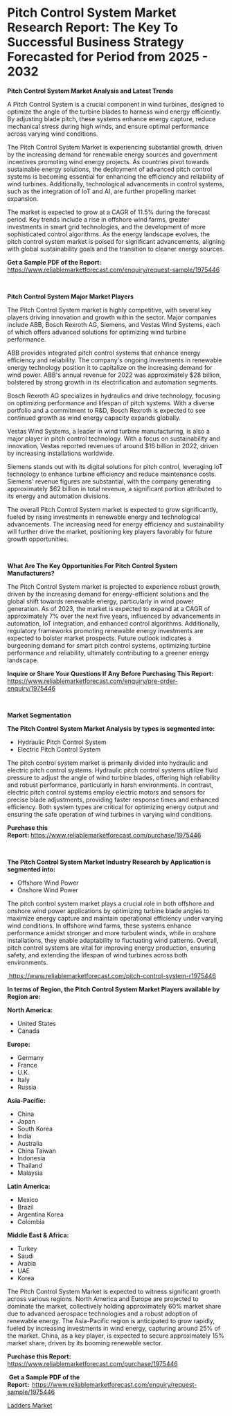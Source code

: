 <p><h1>Pitch Control System Market Research Report: The Key To Successful Business Strategy Forecasted for Period from 2025 - 2032</h1></p><p><strong>Pitch Control System Market Analysis and Latest Trends</strong></p>
<p><p>A Pitch Control System is a crucial component in wind turbines, designed to optimize the angle of the turbine blades to harness wind energy efficiently. By adjusting blade pitch, these systems enhance energy capture, reduce mechanical stress during high winds, and ensure optimal performance across varying wind conditions.</p><p>The Pitch Control System Market is experiencing substantial growth, driven by the increasing demand for renewable energy sources and government incentives promoting wind energy projects. As countries pivot towards sustainable energy solutions, the deployment of advanced pitch control systems is becoming essential for enhancing the efficiency and reliability of wind turbines. Additionally, technological advancements in control systems, such as the integration of IoT and AI, are further propelling market expansion.</p><p>The market is expected to grow at a CAGR of 11.5% during the forecast period. Key trends include a rise in offshore wind farms, greater investments in smart grid technologies, and the development of more sophisticated control algorithms. As the energy landscape evolves, the pitch control system market is poised for significant advancements, aligning with global sustainability goals and the transition to cleaner energy sources.</p></p>
<p><strong>Get a Sample PDF of the Report:&nbsp;</strong> <a href="https://www.reliablemarketforecast.com/enquiry/request-sample/1975446?utm_campaign=2470&utm_medium=2&utm_source=Github&utm_content=ia&utm_term=20022025&utm_id=pitch-control-system">https://www.reliablemarketforecast.com/enquiry/request-sample/1975446</a></p>
<p>&nbsp;</p>
<p><strong>Pitch Control System Major Market Players</strong></p>
<p><p>The Pitch Control System market is highly competitive, with several key players driving innovation and growth within the sector. Major companies include ABB, Bosch Rexroth AG, Siemens, and Vestas Wind Systems, each of which offers advanced solutions for optimizing wind turbine performance.</p><p>ABB provides integrated pitch control systems that enhance energy efficiency and reliability. The company's ongoing investments in renewable energy technology position it to capitalize on the increasing demand for wind power. ABB's annual revenue for 2022 was approximately $28 billion, bolstered by strong growth in its electrification and automation segments.</p><p>Bosch Rexroth AG specializes in hydraulics and drive technology, focusing on optimizing performance and lifespan of pitch systems. With a diverse portfolio and a commitment to R&D, Bosch Rexroth is expected to see continued growth as wind energy capacity expands globally. </p><p>Vestas Wind Systems, a leader in wind turbine manufacturing, is also a major player in pitch control technology. With a focus on sustainability and innovation, Vestas reported revenues of around $16 billion in 2022, driven by increasing installations worldwide. </p><p>Siemens stands out with its digital solutions for pitch control, leveraging IoT technology to enhance turbine efficiency and reduce maintenance costs. Siemens' revenue figures are substantial, with the company generating approximately $62 billion in total revenue, a significant portion attributed to its energy and automation divisions.</p><p>The overall Pitch Control System market is expected to grow significantly, fueled by rising investments in renewable energy and technological advancements. The increasing need for energy efficiency and sustainability will further drive the market, positioning key players favorably for future growth opportunities.</p></p>
<p>&nbsp;</p>
<p><strong>What Are The Key Opportunities For Pitch Control System Manufacturers?</strong></p>
<p><p>The Pitch Control System market is projected to experience robust growth, driven by the increasing demand for energy-efficient solutions and the global shift towards renewable energy, particularly in wind power generation. As of 2023, the market is expected to expand at a CAGR of approximately 7% over the next five years, influenced by advancements in automation, IoT integration, and enhanced control algorithms. Additionally, regulatory frameworks promoting renewable energy investments are expected to bolster market prospects. Future outlook indicates a burgeoning demand for smart pitch control systems, optimizing turbine performance and reliability, ultimately contributing to a greener energy landscape.</p></p>
<p><strong>Inquire or Share Your Questions If Any Before Purchasing This Report:</strong> <a href="https://www.reliablemarketforecast.com/enquiry/pre-order-enquiry/1975446?utm_campaign=2470&utm_medium=2&utm_source=Github&utm_content=ia&utm_term=20022025&utm_id=pitch-control-system">https://www.reliablemarketforecast.com/enquiry/pre-order-enquiry/1975446</a></p>
<p>&nbsp;</p>
<p><strong>Market Segmentation</strong></p>
<p><strong>The Pitch Control System Market Analysis by types is segmented into:</strong></p>
<p><ul><li>Hydraulic Pitch Control System</li><li>Electric Pitch Control System</li></ul></p>
<p><p>The pitch control system market is primarily divided into hydraulic and electric pitch control systems. Hydraulic pitch control systems utilize fluid pressure to adjust the angle of wind turbine blades, offering high reliability and robust performance, particularly in harsh environments. In contrast, electric pitch control systems employ electric motors and sensors for precise blade adjustments, providing faster response times and enhanced efficiency. Both system types are critical for optimizing energy output and ensuring the safe operation of wind turbines in varying wind conditions.</p></p>
<p><strong>Purchase this Report:&nbsp;</strong><a href="https://www.reliablemarketforecast.com/purchase/1975446?utm_campaign=2470&utm_medium=2&utm_source=Github&utm_content=ia&utm_term=20022025&utm_id=pitch-control-system">https://www.reliablemarketforecast.com/purchase/1975446</a></p>
<p>&nbsp;</p>
<p><strong>The Pitch Control System Market Industry Research by Application is segmented into:</strong></p>
<p><ul><li>Offshore Wind Power</li><li>Onshore Wind Power</li></ul></p>
<p><p>The pitch control system market plays a crucial role in both offshore and onshore wind power applications by optimizing turbine blade angles to maximize energy capture and maintain operational efficiency under varying wind conditions. In offshore wind farms, these systems enhance performance amidst stronger and more turbulent winds, while in onshore installations, they enable adaptability to fluctuating wind patterns. Overall, pitch control systems are vital for improving energy production, ensuring safety, and extending the lifespan of wind turbines across both environments.</p></p>
<p><a href="https://www.reliablemarketforecast.com/pitch-control-system-r1975446?utm_campaign=2470&utm_medium=2&utm_source=Github&utm_content=ia&utm_term=20022025&utm_id=pitch-control-system">&nbsp;https://www.reliablemarketforecast.com/pitch-control-system-r1975446</a></p>
<p><strong>In terms of Region, the Pitch Control System Market Players available by Region are:</strong></p>
<p>
    <p> <strong> North America: </strong>
        <ul>
            <li>United States</li>
            <li>Canada</li>
        </ul>
        </p> 
    <p> <strong> Europe: </strong>
        <ul>
            <li>Germany</li>
            <li>France</li>
            <li>U.K.</li>
            <li>Italy</li>
            <li>Russia</li>
        </ul>
        </p> 
    <p> <strong> Asia-Pacific: </strong>
        <ul>
            <li>China</li>
            <li>Japan</li>
            <li>South Korea</li>
            <li>India</li>
            <li>Australia</li>
            <li>China Taiwan</li>
            <li>Indonesia</li>
            <li>Thailand</li>
            <li>Malaysia</li>
        </ul>
        </p> 
    <p> <strong> Latin America: </strong>
        <ul>
            <li>Mexico</li>
            <li>Brazil</li>
            <li>Argentina Korea</li>
            <li>Colombia</li>
        </ul>
        </p> 
    <p> <strong> Middle East & Africa: </strong>
        <ul>
            <li>Turkey</li>
            <li>Saudi</li>
            <li>Arabia</li>
            <li>UAE</li>
            <li>Korea</li>
        </ul>
    </p>
    </p>
<p><p>The Pitch Control System Market is expected to witness significant growth across various regions. North America and Europe are projected to dominate the market, collectively holding approximately 60% market share due to advanced aerospace technologies and a robust adoption of renewable energy. The Asia-Pacific region is anticipated to grow rapidly, fueled by increasing investments in wind energy, capturing around 25% of the market. China, as a key player, is expected to secure approximately 15% market share, driven by its booming renewable sector.</p></p>
<p><strong>Purchase this Report: </strong><a href="https://www.reliablemarketforecast.com/purchase/1975446?utm_campaign=2470&utm_medium=2&utm_source=Github&utm_content=ia&utm_term=20022025&utm_id=pitch-control-system">https://www.reliablemarketforecast.com/purchase/1975446</a></p>
<p>&nbsp;<strong>Get a Sample PDF of the Report:&nbsp;&nbsp;</strong><a href="https://www.reliablemarketforecast.com/enquiry/request-sample/1975446?utm_campaign=2470&utm_medium=2&utm_source=Github&utm_content=ia&utm_term=20022025&utm_id=pitch-control-system">https://www.reliablemarketforecast.com/enquiry/request-sample/1975446</a></p>
<p><strong></strong></p>
<p><p><a href="https://github.com/lisaeichler20775/Market-Research-Report-List-1/blob/main/ladders-market.md?utm_campaign=2470&utm_medium=2&utm_source=Github&utm_content=ia&utm_term=20022025&utm_id=pitch-control-system">Ladders Market</a></p></p>